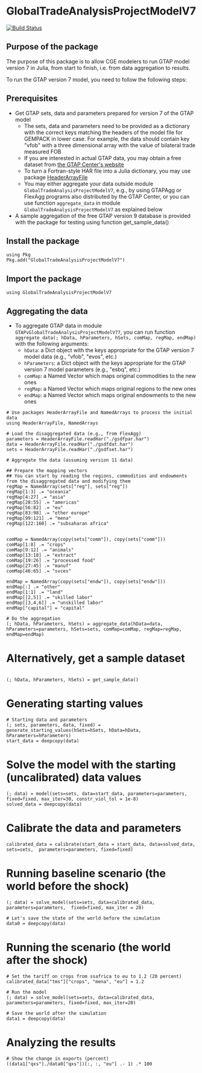 # GlobalTradeAnalysisProjectModelV7

[![Build Status](https://github.com/mivanic/GlobalTradeAnalysisProjectModelV7.jl/actions/workflows/CI.yml/badge.svg?branch=master)](https://github.com/mivanic/GlobalTradeAnalysisProjectModelV7.jl/actions/workflows/CI.yml?query=branch%3Amaster)

## Purpose of the package

The purpose of this package is to allow CGE modelers to run GTAP model version 7 in Julia, from start to finish, i.e. from data aggregation to results.

To run the GTAP version 7 model, you need to follow the following steps:

## Prerequisites

- Get GTAP sets, data and parameters prepared for version 7 of the GTAP model
    - The sets, data and parameters need to be provided as a dictionary with the correct keys matching the headers of the model file for GEMPACK in lower case. For example, the data should contain key "vfob" with a three dimensional array with the value of bilateral trade measured FOB
    - If you are interested in actual GTAP data, you may obtain a free dataset from [the GTAP Center's website](https://www.gtap.agecon.purdue.edu/)
    - To turn a Fortran-style HAR file into a Julia dictionary, you may use package [HeaderArrayFile](https://github.com/mivanic/HeaderArrayFile.jl)
    - You may either aggregate your data outside module `GlobalTradeAnalysisProjectModelV7`, e.g., by using GTAPAgg or FlexAgg programs also distributed by the GTAP Center, or you can use function `aggregate_data` in module `GlobalTradeAnalysisProjectModelV7` as explained below
- A sample aggregation of the free GTAP version 9 database is provided with the package for testing using function get_sample_data()

## Install the package

```
using Pkg
Pkg.add("GlobalTradeAnalysisProjectModelV7")
```

## Import the package

```
using GlobalTradeAnalysisProjectModelV7
```

## Aggregating the data

- To aggregate GTAP data in module `GTAPvGlobalTradeAnalysisProjectModelV77`, you can run function `aggregate_data(; hData, hParameters, hSets, comMap, regMap, endMap)` with the following arguments:
    - `hData`: a Dict object with the keys appropriate for the GTAP version 7 model data (e.g., "vfob", "evos", etc.)
    - `hParameters`: a Dict object with the keys appropriate for the GTAP version 7 model parameters (e.g., "esbq", etc.)
    - `comMap`: a Named Vector which maps original commodities to the new ones 
    - `regMap`: a Named Vector which maps original regions to the new ones
    - `endMap`: a Named Vector which maps original endowments to the new ones
        

```
# Use packages HeaderArrayFile and NamedArrays to process the initial data
using HeaderArrayFile, NamedArrays

# Load the disaggregated data (e.g., from FlexAgg)
parameters = HeaderArrayFile.readHar("./gsdfpar.har")
data = HeaderArrayFile.readHar("./gsdfdat.har")
sets = HeaderArrayFile.readHar("./gsdfset.har")

# Aggregate the data (assuming version 11 data)

## Prepare the mapping vectors
## You can start by reading the regions, commodities and endowments from the disaggregated data and modifying them
regMap = NamedArray(sets["reg"], sets["reg"])
regMap[1:3] .= "oceania"
regMap[4:27] .= "asia"
regMap[28:55] .= "americas"
regMap[56:82] .= "eu"
regMap[83:98] .= "other europe"
regMap[99:121] .= "mena"
regMap[122:160] .= "subsaharan africa"


comMap = NamedArray(copy(sets["comm"]), copy(sets["comm"]))
comMap[1:8] .= "crops"
comMap[9:12] .= "animals"
comMap[13:18] .= "extract"
comMap[19:26] .= "processed food"
comMap[27:45] .= "manuf"
comMap[46:65] .= "svces"

endMap = NamedArray(copy(sets["endw"]), copy(sets["endw"]))
endMap[:] .= "other"
endMap[1:1] .= "land"
endMap[[2,5]] .= "skilled labor"
endMap[[3,4,6]] .= "unskilled labor"
endMap["capital"] = "capital"

# Do the aggregation
(; hData, hParameters, hSets) = aggregate_data(hData=data, hParameters=parameters, hSets=sets, comMap=comMap, regMap=regMap, endMap=endMap)

```

# Alternatively, get a sample dataset

```

(; hData, hParameters, hSets) = get_sample_data()

```

# Generating starting values

```
# Starting data and parameters
(; sets, parameters, data, fixed) = generate_starting_values(hSets=hSets, hData=hData, hParameters=hParameters)
start_data = deepcopy(data)
```

# Solve the model with the starting (uncalibrated) data  values

```
(; data) = model(sets=sets, data=start_data, parameters=parameters, fixed=fixed, max_iter=30, constr_viol_tol = 1e-8)
solved_data = deepcopy(data)
```


# Calibrate the data and parameters

```
calibrated_data = calibrate(start_data = start_data, data=solved_data, sets=sets,  parameters=parameters, fixed=fixed)
```


# Running baseline scenario (the world before the shock)

```
(; data) = solve_model(sets=sets, data=calibrated_data, parameters=parameters,  fixed=fixed, max_iter = 20)

# Let's save the state of the world before the simulation
data0 = deepcopy(data)
```

# Running the scenario (the world after the shock)

```
# Set the tariff on crops from ssafrica to eu to 1.2 (20 percent)
calibrated_data["tms"]["crops", "mena", "eu"] = 1.2

# Run the model
(; data) = solve_model(sets=sets, data=calibrated_data, parameters=parameters, fixed=fixed, max_iter=20)

# Save the world after the simulation
data1 = deepcopy(data)
```

# Analyzing the results

```
# Show the change in exports (percent)
((data1["qxs"]./data0["qxs"])[:, :, "eu"] .- 1) .* 100

```




